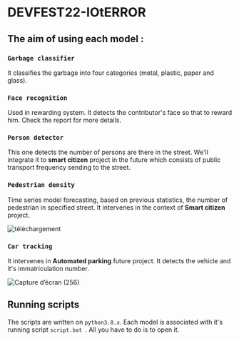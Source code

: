 # DEVFEST22-IOtERROR

## The aim of using each model :
### `Garbage classifier`
It classifies the garbage into four categories (metal, plastic, paper and glass).

### `Face recognition`
Used in rewarding system. It detects the contributor's face so that to reward him. Check the report for more details.


### `Person detector`
This one detects the number of persons are there in the street. We'll integrate it to **smart citizen** project in the future which consists of public transport frequency sending to the street.

### `Pedestrian density`
Time series model forecasting, based on previous statistics, the number of pedestrian in specified street. It intervenes in the context of **Smart citizen** project.

![téléchargement](https://user-images.githubusercontent.com/100322125/205437147-9ba00b3a-0c32-46b9-bdbf-60bf49bd41bb.png)


### `Car tracking`
It intervenes in **Automated parking** future project. It detects the vehicle and it's immatriculation number.

![Capture d’écran (256)](https://user-images.githubusercontent.com/100322125/205437061-764a8149-03d4-4c9f-afd0-de155d8850d5.png)


## Running scripts
The scripts are written on `python3.8.x`. Each model is associated with it's running script ```script.bat ```. All you have to do is to open it.
